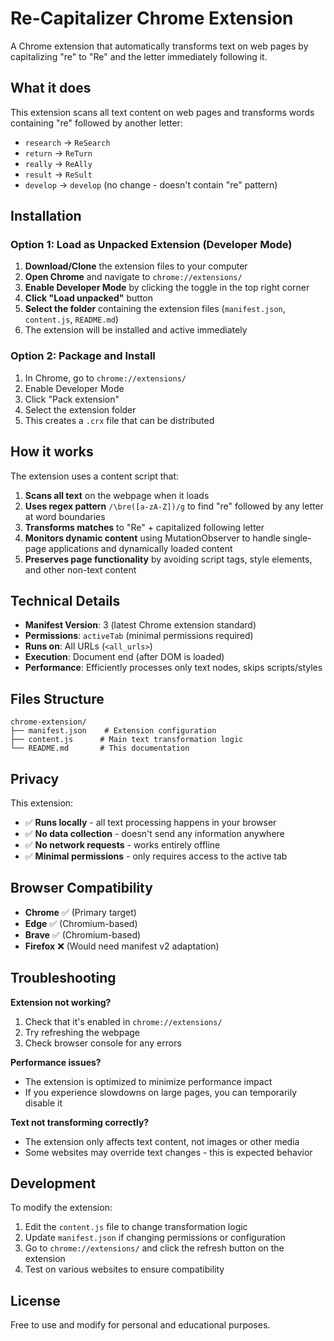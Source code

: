 # Re-Capitalizer Chrome Extension

A Chrome extension that automatically transforms text on web pages by capitalizing "re" to "Re" and the letter immediately following it.

## What it does

This extension scans all text content on web pages and transforms words containing "re" followed by another letter:

- `research` → `ReSearch`
- `return` → `ReTurn`
- `really` → `ReAlly`
- `result` → `ReSult`
- `develop` → `develop` (no change - doesn't contain "re" pattern)

## Installation

### Option 1: Load as Unpacked Extension (Developer Mode)

1. **Download/Clone** the extension files to your computer
2. **Open Chrome** and navigate to `chrome://extensions/`
3. **Enable Developer Mode** by clicking the toggle in the top right corner
4. **Click "Load unpacked"** button
5. **Select the folder** containing the extension files (`manifest.json`, `content.js`, `README.md`)
6. The extension will be installed and active immediately

### Option 2: Package and Install

1. In Chrome, go to `chrome://extensions/`
2. Enable Developer Mode
3. Click "Pack extension"
4. Select the extension folder
5. This creates a `.crx` file that can be distributed

## How it works

The extension uses a content script that:

1. **Scans all text** on the webpage when it loads
2. **Uses regex pattern** `/\bre([a-zA-Z])/g` to find "re" followed by any letter at word boundaries
3. **Transforms matches** to "Re" + capitalized following letter
4. **Monitors dynamic content** using MutationObserver to handle single-page applications and dynamically loaded content
5. **Preserves page functionality** by avoiding script tags, style elements, and other non-text content

## Technical Details

- **Manifest Version**: 3 (latest Chrome extension standard)
- **Permissions**: `activeTab` (minimal permissions required)
- **Runs on**: All URLs (`<all_urls>`)
- **Execution**: Document end (after DOM is loaded)
- **Performance**: Efficiently processes only text nodes, skips scripts/styles

## Files Structure

```
chrome-extension/
├── manifest.json    # Extension configuration
├── content.js      # Main text transformation logic
└── README.md       # This documentation
```

## Privacy

This extension:

- ✅ **Runs locally** - all text processing happens in your browser
- ✅ **No data collection** - doesn't send any information anywhere
- ✅ **No network requests** - works entirely offline
- ✅ **Minimal permissions** - only requires access to the active tab

## Browser Compatibility

- **Chrome** ✅ (Primary target)
- **Edge** ✅ (Chromium-based)
- **Brave** ✅ (Chromium-based)
- **Firefox** ❌ (Would need manifest v2 adaptation)

## Troubleshooting

**Extension not working?**

1. Check that it's enabled in `chrome://extensions/`
2. Try refreshing the webpage
3. Check browser console for any errors

**Performance issues?**

- The extension is optimized to minimize performance impact
- If you experience slowdowns on large pages, you can temporarily disable it

**Text not transforming correctly?**

- The extension only affects text content, not images or other media
- Some websites may override text changes - this is expected behavior

## Development

To modify the extension:

1. Edit the `content.js` file to change transformation logic
2. Update `manifest.json` if changing permissions or configuration
3. Go to `chrome://extensions/` and click the refresh button on the extension
4. Test on various websites to ensure compatibility

## License

Free to use and modify for personal and educational purposes.
